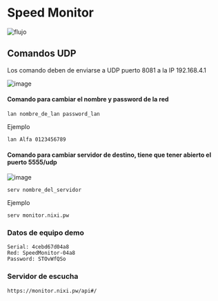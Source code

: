 # Speed Monitor
![flujo](https://github.com/irvinvp/SpeedMonitor/actions/workflows/main.yml/badge.svg)

## Comandos UDP
Los comando deben de enviarse a UDP puerto 8081 a la IP 192.168.4.1 

![image](https://user-images.githubusercontent.com/10320683/178340747-c1d09ced-df1a-4651-99c4-961c5e01ac1d.png)
#### Comando para cambiar el nombre y password de la red
```
lan nombre_de_lan password_lan
```
Ejemplo
```
lan Alfa 0123456789
```
#### Comando para cambiar servidor de destino, tiene que tener abierto el puerto 5555/udp
![image](https://user-images.githubusercontent.com/10320683/178341503-4ea1d802-e8d8-47b4-a41f-b118e79599da.png)
```
serv nombre_del_servidor
```
Ejemplo
```
serv monitor.nixi.pw
```
### Datos de equipo demo
```
Serial: 4cebd67d04a8
Red: SpeedMonitor-04a8
Password: STOvWfQSo
```
### Servidor de escucha
```
https://monitor.nixi.pw/api#/
```
